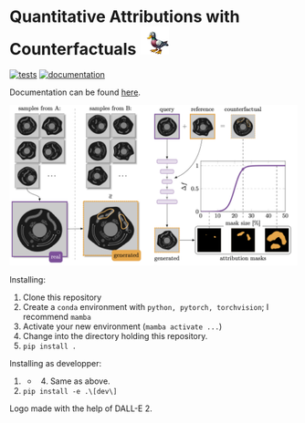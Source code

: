 # Quantitative Attributions with Counterfactuals <img src="docs/source/assets/quac.png" alt="Logo" width="50" height="auto" />

[![tests](https://github.com/funkelab/quac/actions/workflows/tests.yaml/badge.svg)](https://github.com/funkelab/quac/actions/workflows/tests.yaml)
[![documentation](https://github.com/funkelab/quac/actions/workflows/deploy-docs.yaml/badge.svg)](https://github.com/funkelab/quac/actions/workflows/deploy-docs.yaml)

Documentation can be found [here](https://funkelab.github.io/quac/).

<img src="docs/source/assets/overview.png" />

Installing:
1. Clone this repository
2. Create a `conda` environment with `python, pytorch, torchvision`; I recommend `mamba`
3. Activate your new environment (`mamba activate ...`)
4. Change into the directory holding this repository.
5. `pip install .`

Installing as developper:
1. - 4. Same as above.
5. `pip install -e .\[dev\]`


Logo made with the help of DALL-E 2.
